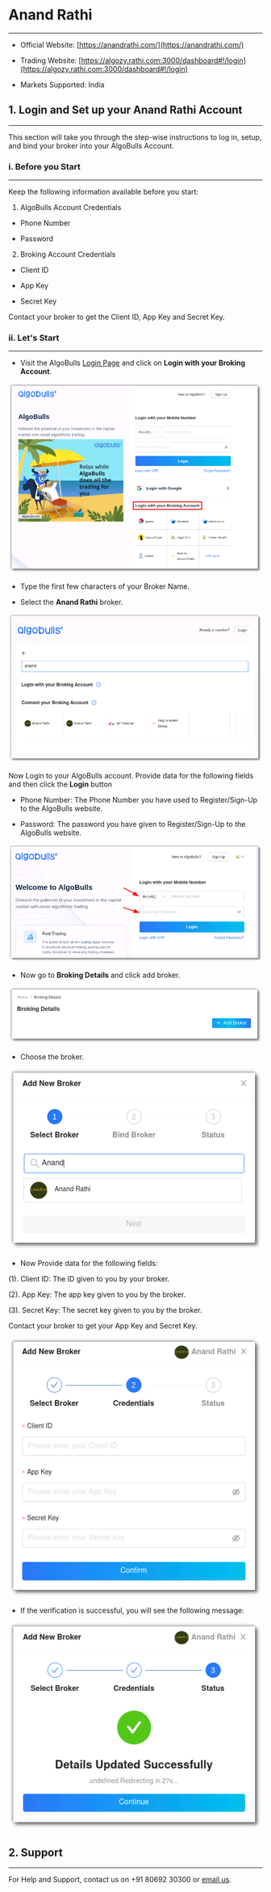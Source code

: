 # Anand Rathi
---

* Official Website: [https://anandrathi.com/](https://anandrathi.com/)

* Trading Website: [https://algozy.rathi.com:3000/dashboard#!/login](https://algozy.rathi.com:3000/dashboard#!/login)

* Markets Supported: India

## 1. Login and Set up your Anand Rathi Account 
---
This section will take you through the step-wise instructions to log in, setup, and bind your broker into your AlgoBulls Account.

### i. Before you Start
---
Keep the following information available before you start:

1) AlgoBulls Account Credentials

* Phone Number

* Password

2) Broking Account Credentials

* Client ID

* App Key

* Secret Key

Contact your broker to get the Client ID, App Key and Secret Key.

### ii. Let's Start
---

* Visit the AlgoBulls [Login Page](https://app.algobulls.com/user/login) and click on **Login with your Broking Account**.

[![AnandRathi](imgs/algo_home.png "Click to Enlarge or Ctrl+Click to open in a new Tab") ](imgs/algo_home.png)

* Type the first few characters of your Broker Name.

* Select the **Anand Rathi** broker.

[![AnandRathi](imgs/anand_rathi/select_anand_rathi.png "Click to Enlarge or Ctrl+Click to open in a new Tab") ](imgs/anand_rathi/select_anand_rathi.png)

Now Login to your AlgoBulls account. Provide data for the following fields and then click the **Login** button

* Phone Number: The Phone Number you have used to Register/Sign-Up to the AlgoBulls website.

* Password: The password you have given to Register/Sign-Up to the AlgoBulls website.

[![AnandRathi](imgs/sign-in-2.png "Click to Enlarge or Ctrl+Click to open in a new Tab") ](imgs/sign-in-2.png)

* Now go to **Broking Details** and click add broker.

[![AnandRathi](imgs/brokingdetails.png "Click to Enlarge or Ctrl+Click to open in a new Tab") ](imgs/brokingdetails.png)

* Choose the broker.

[![AnandRathi](imgs/anand_rathi/choose_anand_rathi.png "Click to Enlarge or Ctrl+Click to open in a new Tab") ](imgs/anand_rathi/choose_anand_rathi.png)

* Now Provide data for the following fields:

(1). Client ID: The ID given to you by your broker.

(2). App Key: The app key given to you by the broker.

(3). Secret Key: The secret key given to you by the broker.

Contact your broker to get your App Key and Secret Key.

[![AnandRathi](imgs/anand_rathi/anand_rathi_creds.png "Click to Enlarge or Ctrl+Click to open in a new Tab") ](imgs/anand_rathi/anand_rathi_creds.png)

* If the verification is successful, you will see the following message:

[![AnandRathi](imgs/anand_rathi/broker_added.png "Click to Enlarge or Ctrl+Click to open in a new Tab") ](imgs/anand_rathi/broker_added.png)

## 2. Support
---
For Help and Support, contact us on +91 80692 30300 or [email us](mailto:support@algobulls.com).
